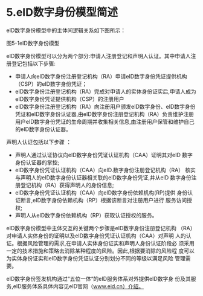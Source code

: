 # 5.eID数字身份模型简述

eID数字身份模型中的主体间逻辑关系如下图所示：

图5-1eID数字身份模型

eID数字身份模型可以分为两个部分:申请人注册登记和声明人认证。其中申请人注册登记包括以下步骤:

* 申请人向eID数字身份注册登记机构（RA）申请eID数字身份凭证提供机构（CSP）的eID数字身份凭证；
* eID数字身份注册登记机构（RA）完成对申请人的实体身份证实后,申请人成为eID数字身份凭证提供机构（CSP）的注册用户
* eID数字身份注册登记机构（RA）向注册用户颁发eID数字身份、eID数字身份凭证和eID数字身份认证器,由eID数字身份注册登记机构（RA）负责维护注册用户eID数字身份凭证的生命周期并收集相关信息,由注册用户保管和维护自己的eID数字身份认证器。

声明人认证包括以下步骤 ：

* 声明人通过认证协议向eID数字身份凭证认证机构（CAA）证明其对eID  数字身份认证器的掌控;
* eID数字身份凭证认证机构（CAA）向eID.数字身份注册登记机构（RA）  核实与声明人的eID数字身份认证器相关联的eID数字身份凭证,并从eID  数字身份注册登记机构（RA）获得声明人的身份信息;
* eID数字身份凭证认证机构（CAA）向eID数字身份依赖机构\(RP\)提供  身份认证断言,eID数字身份依赖机构（RP）根据该断言对注册用户进行  服务访问授权;
* 声明人从eID数字身份依赖机构（RP）获取认证授权的服务。

eID数字身份模型中主体交互的关键两个步骤是eID数字身份注册登记机构（RA）对申请人实体身份的证明以及eID数字身份凭证认证机构（CAA）对声明人的认证。根据风险管理的需求,在申请人实体身份证实和声明人身份认证阶段必须采用一定的技术措施和策略去消除某种程度的风险。因此,根据要消除的风险程度可以为实体身份证实和eID数字身份凭证认证分别划分不同的等级以满足风险管理需要。

eID数字身份签发机构通过“五位一体“的eID服务体系对外提供eID数字身份及其服务,eID服务体系具体内容见eID官网（www.eid.cn）介绍。



